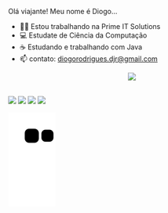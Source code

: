   Olá viajante! Meu nome é Diogo...

- 👨‍💻 Estou trabalhando na Prime IT Solutions
- 💻 Estudate de Ciência da Computação
- ☕ Estudando e trabalhando com Java 
- 📫 contato: diogorodrigues.djr@gmail.com

<div align="center">
  <a href="https://github.com/diogodjr">
  <img height="180em" src="https://github-readme-stats.vercel.app/api?username=diogodjr&show_icons=true&theme=dark&include_all_commits=true&count_private=true"/>
</div>

##
<div> 
  <a href="https://instagram.com/diogodjr" target="_blank"><img src="https://img.shields.io/badge/-Instagram-%23E4405F?style=for-the-badge&logo=instagram&logoColor=white" target="_blank"></a>
 <a href="https://discord.com/channels/1034156393885863947/1034156393885863949" target="_blank"><img src="https://img.shields.io/badge/Discord-7289DA?style=for-the-badge&logo=discord&logoColor=white" target="_blank"></a> 
  <a href = "diogorodrigues.djr@gmail.com"><img src="https://img.shields.io/badge/Gmail-D14836?style=for-the-badge&logo=gmail&logoColor=white" target="_blank"></a>
  <a href="https://www.linkedin.com/in/diogorodrigues-2901/" target="_blank"><img src="https://img.shields.io/badge/-LinkedIn-%230077B5?style=for-the-badge&logo=linkedin&logoColor=white" target="_blank"></a> 
 
  ![Snake animation](https://github.com/rafaballerini/rafaballerini/blob/output/github-contribution-grid-snake.svg)
 
</div>
